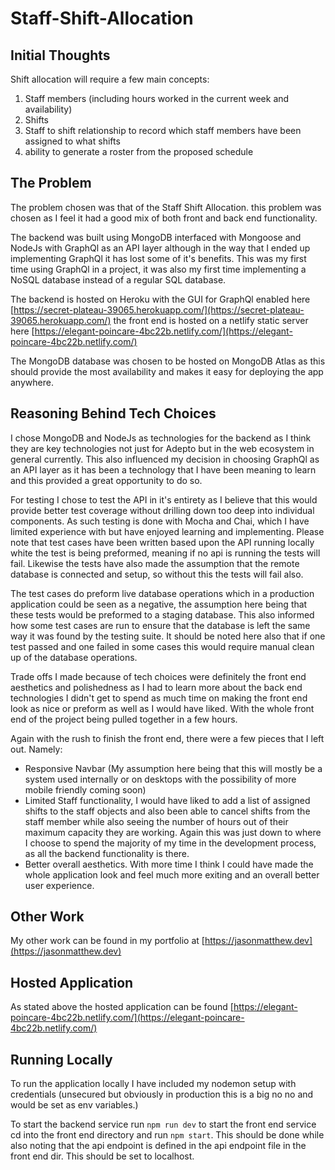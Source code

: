 # Staff-Shift-Allocation

## Initial Thoughts
Shift allocation will require a few main concepts:
1. Staff members (including hours worked in the current week and availability)
2. Shifts
3. Staff to shift relationship to record which staff members have been assigned to what shifts
4. ability to generate a roster from the proposed schedule

## The Problem
The problem chosen was that of the Staff Shift Allocation. this problem was chosen as I feel it had a good mix of both front and back end functionality.

The backend was built using MongoDB interfaced with Mongoose and NodeJs with GraphQl as an API layer although in the way that I ended up implementing GraphQl it has lost some of it's benefits. This was my first time using GraphQl in a project, it was also my first time implementing a NoSQL database instead of a regular SQL database.

The backend is hosted on Heroku with the GUI for GraphQl enabled here [https://secret-plateau-39065.herokuapp.com/](https://secret-plateau-39065.herokuapp.com/) the front end is hosted on a netlify static server here [https://elegant-poincare-4bc22b.netlify.com/](https://elegant-poincare-4bc22b.netlify.com/)

The MongoDB database was chosen to be hosted on MongoDB Atlas as this should provide the most availability and makes it easy for deploying the app anywhere.

## Reasoning Behind Tech Choices
I chose MongoDB and NodeJs as technologies for the backend as I think they are key technologies not just for Adepto but in the web ecosystem in general currently. This also influenced my decision in choosing GraphQl as an API layer as it has been a technology that I have been meaning to learn and this provided a great opportunity to do so.

For testing I chose to test the API in it's entirety as I believe that this would provide better test coverage without drilling down too deep into individual components. As such testing is done with Mocha and Chai, which I have limited experience with but have enjoyed learning and implementing. Please note that test cases have been written based upon the API running locally white the test is being preformed, meaning if no api is running the tests will fail. Likewise the tests have also made the assumption that the remote database is connected and setup, so without this the tests will fail also.

The test cases do preform live database operations which in a production application could be seen as a negative, the assumption here being that these tests would be preformed to a staging database. This also informed how some test cases are run to ensure that the database is left the same way it was found by the testing suite. It should be noted here also that if one test passed and one failed in some cases this would require manual clean up of the database operations.

Trade offs I made because of tech choices were definitely the front end aesthetics and polishedness as I had to learn more about the back end technologies I didn't get to spend as much time on making the front end look as nice or preform as well as I would have liked. With the whole front end of the project being pulled together in a few hours.

Again with the rush to finish the front end, there were a few pieces that I left out. Namely:

* Responsive Navbar (My assumption here being that this will mostly be a system used internally or on desktops with the possibility of more mobile friendly coming soon)
* Limited Staff functionality, I would have liked to add a list of assigned shifts to the staff objects and also been able to cancel shifts from the staff member while also seeing the number of hours out of their maximum capacity they are working. Again this was just down to where I choose to spend the majority of my time in the development process, as all the backend functionality is there.
* Better overall aesthetics. With more time I think I could have made the whole application look and feel much more exiting and an overall better user experience.

## Other Work
My other work can be found in my portfolio at [https://jasonmatthew.dev](https://jasonmatthew.dev)

## Hosted Application
As stated above the hosted application can be found [https://elegant-poincare-4bc22b.netlify.com/](https://elegant-poincare-4bc22b.netlify.com/)

## Running Locally
To run the application locally I have included my nodemon setup with credentials (unsecured but obviously in production this is a big no no and would be set as env variables.)

To start the backend service run `npm run dev` to start the front end service cd into the front end directory and run `npm start`. This should be done while also noting that the api endpoint is defined in the api endpoint file in the front end dir. This should be set to localhost.
